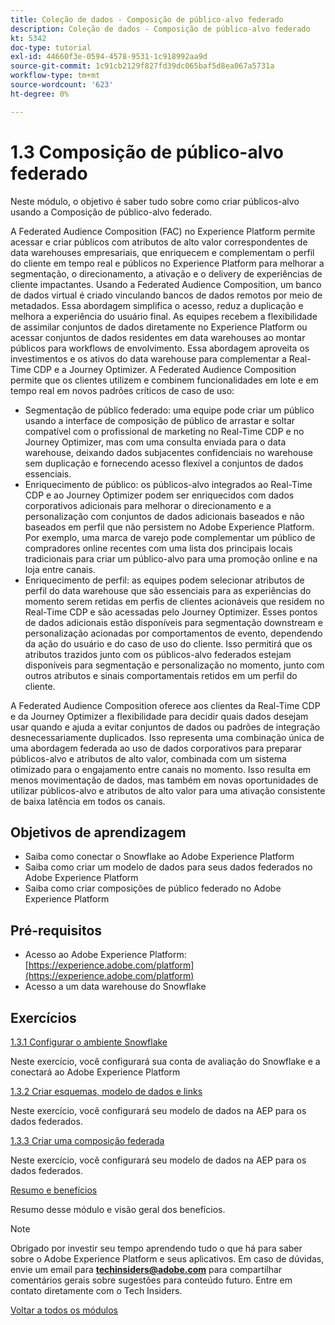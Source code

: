 ```yaml
---
title: Coleção de dados - Composição de público-alvo federado
description: Coleção de dados - Composição de público-alvo federado
kt: 5342
doc-type: tutorial
exl-id: 44660f3e-0594-4578-9531-1c918992aa9d
source-git-commit: 1c91cb2129f827fd39dc065baf5d8ea067a5731a
workflow-type: tm+mt
source-wordcount: '623'
ht-degree: 0%

---
```


# 1.3 Composição de público-alvo federado

Neste módulo, o objetivo é saber tudo sobre como criar públicos-alvo usando a Composição de público-alvo federado.

A Federated Audience Composition (FAC) no Experience Platform permite acessar e criar públicos com atributos de alto valor correspondentes de data warehouses empresariais, que enriquecem e complementam o perfil do cliente em tempo real e públicos no Experience Platform para melhorar a segmentação, o direcionamento, a ativação e o delivery de experiências de cliente impactantes. Usando a Federated Audience Composition, um banco de dados virtual é criado vinculando bancos de dados remotos por meio de metadados. Essa abordagem simplifica o acesso, reduz a duplicação e melhora a experiência do usuário final. As equipes recebem a flexibilidade de assimilar conjuntos de dados diretamente no Experience Platform ou acessar conjuntos de dados residentes em data warehouses ao montar públicos para workflows de envolvimento. Essa abordagem aproveita os investimentos e os ativos do data warehouse para complementar a Real-Time CDP e a Journey Optimizer. A Federated Audience Composition permite que os clientes utilizem e combinem funcionalidades em lote e em tempo real em novos padrões críticos de caso de uso:

- Segmentação de público federado: uma equipe pode criar um público usando a interface de composição de público de arrastar e soltar compatível com o profissional de marketing no Real-Time CDP e no Journey Optimizer, mas com uma consulta enviada para o data warehouse, deixando dados subjacentes confidenciais no warehouse sem duplicação e fornecendo acesso flexível a conjuntos de dados essenciais.
- Enriquecimento de público: os públicos-alvo integrados ao Real-Time CDP e ao Journey Optimizer podem ser enriquecidos com dados corporativos adicionais para melhorar o direcionamento e a personalização com conjuntos de dados adicionais baseados e não baseados em perfil que não persistem no Adobe Experience Platform. Por exemplo, uma marca de varejo pode complementar um público de compradores online recentes com uma lista dos principais locais tradicionais para criar um público-alvo para uma promoção online e na loja entre canais.
- Enriquecimento de perfil: as equipes podem selecionar atributos de perfil do data warehouse que são essenciais para as experiências do momento serem retidas em perfis de clientes acionáveis que residem no Real-Time CDP e são acessadas pelo Journey Optimizer. Esses pontos de dados adicionais estão disponíveis para segmentação downstream e personalização acionadas por comportamentos de evento, dependendo da ação do usuário e do caso de uso do cliente. Isso permitirá que os atributos trazidos junto com os públicos-alvo federados estejam disponíveis para segmentação e personalização no momento, junto com outros atributos e sinais comportamentais retidos em um perfil do cliente.

A Federated Audience Composition oferece aos clientes da Real-Time CDP e da Journey Optimizer a flexibilidade para decidir quais dados desejam usar quando e ajuda a evitar conjuntos de dados ou padrões de integração desnecessariamente duplicados. Isso representa uma combinação única de uma abordagem federada ao uso de dados corporativos para preparar públicos-alvo e atributos de alto valor, combinada com um sistema otimizado para o engajamento entre canais no momento. Isso resulta em menos movimentação de dados, mas também em novas oportunidades de utilizar públicos-alvo e atributos de alto valor para uma ativação consistente de baixa latência em todos os canais.

## Objetivos de aprendizagem

- Saiba como conectar o Snowflake ao Adobe Experience Platform
- Saiba como criar um modelo de dados para seus dados federados no Adobe Experience Platform
- Saiba como criar composições de público federado no Adobe Experience Platform

## Pré-requisitos

- Acesso ao Adobe Experience Platform: [https://experience.adobe.com/platform](https://experience.adobe.com/platform)
- Acesso a um data warehouse do Snowflake

## Exercícios

[1.3.1 Configurar o ambiente Snowflake](./ex1.md)

Neste exercício, você configurará sua conta de avaliação do Snowflake e a conectará ao Adobe Experience Platform

[1.3.2 Criar esquemas, modelo de dados e links](./ex2.md)

Neste exercício, você configurará seu modelo de dados na AEP para os dados federados.

[1.3.3 Criar uma composição federada](./ex3.md)

Neste exercício, você configurará seu modelo de dados na AEP para os dados federados.

[Resumo e benefícios](./summary.md)

Resumo desse módulo e visão geral dos benefícios.

>[!NOTE]
>
>Obrigado por investir seu tempo aprendendo tudo o que há para saber sobre o Adobe Experience Platform e seus aplicativos. Em caso de dúvidas, envie um email para **techinsiders@adobe.com** para compartilhar comentários gerais sobre sugestões para conteúdo futuro. Entre em contato diretamente com o Tech Insiders.

[Voltar a todos os módulos](../../../overview.md)
